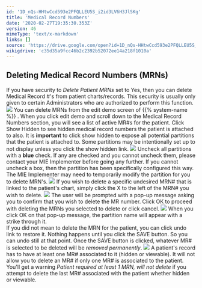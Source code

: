 ```yaml
---
id: '1D_nQs-HHtwCcd593e2PFQLLEU5S_i2id3LV6H3JlSKg'
title: 'Medical Record Numbers'
date: '2020-02-27T19:35:30.353Z'
version: 46
mimeType: 'text/x-markdown'
links: []
source: 'https://drive.google.com/open?id=1D_nQs-HHtwCcd593e2PFQLLEU5S_i2id3LV6H3JlSKg'
wikigdrive: 'c35d35a9fcc46b2c2392b52072ee14a218f1010a'
---
```

## Deleting Medical Record Numbers (MRNs)

If you have security to *Delete Patient MRNs* set to Yes, then you can delete Medical Record #'s from patient charts/records. This security is usually only given to certain Administrators who are authorized to perform this function.
![](../medical-record-numbers.assets/f17adbd2a81bdf8ababdfc392a4bc606.png)
You can delete MRNs from the edit demo screen of {{% system-name %}} . When you click edit demo and scroll down to the Medical Record Numbers section, you will see a list of active MR#s for the patient. Click Show Hidden to see hidden medical record numbers the patient is attached to also. It is **important** to click show hidden to expose all potential partitions that the patient is attached to. Some partitions may be intentionally set up to not display unless you click the show hidden link.
![](../medical-record-numbers.assets/9b61f1daa3e1fd420e638ccd87784115.png)
Uncheck all partitions with a **blue** check. If any are checked and you cannot uncheck them, please contact your MIE Implementer before going any further. If you cannot uncheck a box, then the partition has been specifically configured this way. The MIE Implementer may need to temporarily modify the partition for you to delete MRN's.
![](../medical-record-numbers.assets/90767b20f9c0af6420bde70268340a6f.png)
If you wish to delete a specific undesired MRN# that is linked to the patient's chart, simply click the X to the left of the MRN# you wish to delete.
![](../medical-record-numbers.assets/ec5fd91b225d2f99fb145987a1010d4f.png)
The user will be prompted with a pop-up message asking you to confirm that you wish to delete the MR number. Click OK to proceed with deleting the MRNs you selected to delete or click cancel.
![](../medical-record-numbers.assets/c35a5af4ad26fe964568e3d81bd7e348.png)
When you click OK on that pop-up message, the partition name will appear with a strike through it.  
If you did not mean to delete the MRN for the patient, you can click undo link to restore it. Nothing happens until you click the SAVE button. So you can undo still at that point. Once the SAVE button is clicked, whatever MR# is selected to be deleted will be *removed permanently*.
![](../medical-record-numbers.assets/af15659a1d14e20afb31b263e185f160.png)
A patient's record has to have at least one MR# associated to it (hidden or viewable). It will not allow you to delete an MR# if only one MR# is associated to the patient. You'll get a warning *Patient required at least 1 MRN, will not delete* if you attempt to delete the last MR# associated with the patient whether hidden or viewable.
